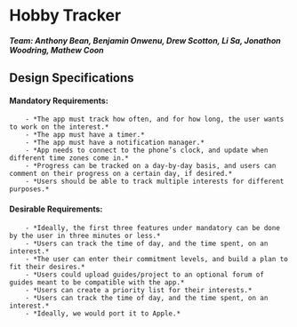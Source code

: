 # Hobby Tracker

##### Team: 	Anthony Bean, Benjamin Onwenu, Drew Scotton, Li Sa, Jonathon Woodring, Mathew Coon

## Design Specifications

#### Mandatory Requirements:
		- *The app must track how often, and for how long, the user wants to work on the interest.*
		- *The app must have a timer.*
		- *The app must have a notification manager.*
		- *App needs to connect to the phone’s clock, and update when different time zones come in.*
		- *Progress can be tracked on a day-by-day basis, and users can comment on their progress on a certain day, if desired.*
		- *Users should be able to track multiple interests for different purposes.*
		
#### Desirable Requirements:
		- *Ideally, the first three features under mandatory can be done by the user in three minutes or less.*
		- *Users can track the time of day, and the time spent, on an interest.*
		- *The user can enter their commitment levels, and build a plan to fit their desires.*
		- *Users could upload guides/project to an optional forum of guides meant to be compatible with the app.*
		- *Users can create a priority list for their interests.*
		- *Users can track the time of day, and the time spent, on an interest.*
		- *Ideally, we would port it to Apple.*
